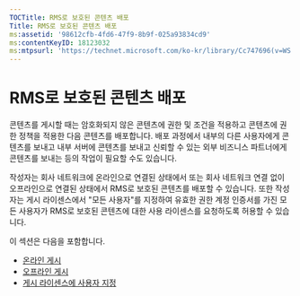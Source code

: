 ```yaml
---
TOCTitle: RMS로 보호된 콘텐츠 배포
Title: RMS로 보호된 콘텐츠 배포
ms:assetid: '98612cfb-4fd6-47f9-8b9f-025a93834cd9'
ms:contentKeyID: 18123032
ms:mtpsurl: 'https://technet.microsoft.com/ko-kr/library/Cc747696(v=WS.10)'
---
```


RMS로 보호된 콘텐츠 배포
========================

콘텐츠를 게시할 때는 암호화되지 않은 콘텐츠에 권한 및 조건을 적용하고 콘텐츠에 권한 정책을 적용한 다음 콘텐츠를 배포합니다. 배포 과정에서 내부의 다른 사용자에게 콘텐츠를 보내고 내부 서버에 콘텐츠를 보내고 신뢰할 수 있는 외부 비즈니스 파트너에게 콘텐츠를 보내는 등의 작업이 필요할 수도 있습니다.

작성자는 회사 네트워크에 온라인으로 연결된 상태에서 또는 회사 네트워크 연결 없이 오프라인으로 연결된 상태에서 RMS로 보호된 콘텐츠를 배포할 수 있습니다. 또한 작성자는 게시 라이센스에서 "모든 사용자"를 지정하여 유효한 권한 계정 인증서를 가진 모든 사용자가 RMS로 보호된 콘텐츠에 대한 사용 라이센스를 요청하도록 허용할 수 있습니다.

이 섹션은 다음을 포함합니다.

-   [온라인 게시](https://technet.microsoft.com/962c4e83-cf34-4c61-9589-31d24b0299fb)
-   [오프라인 게시](https://technet.microsoft.com/f6384ed2-f917-442e-aa63-c1394a1c4d06)
-   [게시 라이센스에 사용자 지정](https://technet.microsoft.com/86f1db8b-5cbc-4c0c-955d-810c20375758)

